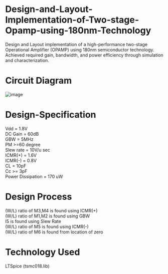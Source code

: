 # Design-and-Layout-Implementation-of-Two-stage-Opamp-using-180nm-Technology
Design and Layout implementation of a high-performance two-stage Operational Amplifier (OPAMP) using 180nm semiconductor technology. Achieved required gain, bandwidth, and power efficiency through simulation and characterization.

# Circuit Diagram
![image](https://github.com/HardikJainGit/2-Stage-OTA-Design/assets/133627261/14ca8692-c9c6-48fd-963c-4f7970a509c6)


# Design-Specification
Vdd = 1.8V <br>
DC Gain = 60dB <br>
GBW = 5MHz <br>
PM >=60 degree <br>
Slew rate = 10V/u sec <br>
ICMR(+) = 1.6V <br>
ICMR(-) = 0.8V <br>
CL = 10pF <br>
Cc >= 3pF <br>
Power Dissipation = 170 uW <br>

# Design Process 
(W/L) ratio of M3,M4 is found using ICMR(+) <br> 
(W/L) ratio of M1,M2 is found using GBW <br>
I5 is found using Slew Rate <br>
(W/L) ratio of M5 is found using ICMR(-) <br>
(W/L) ratio of M6 is found from location of zero<br>

# Technology Used
LTSpice (tsmc018.lib)
